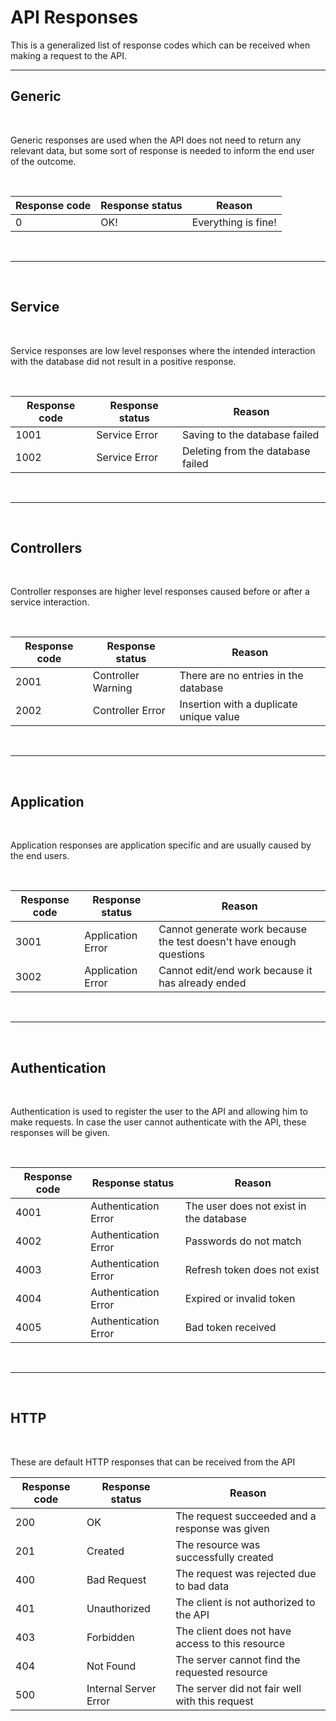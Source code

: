 # **API Responses**


This is a generalized list of response codes which can be received when making a request to the API.

---

## **Generic**
<br>

Generic responses are used when the API does not need to return any relevant data, but some sort of response is needed to inform the end user of the outcome.

<br>

| Response code | Response status | Reason |
|---|---|---|
|0|OK!|Everything is fine!|

<br>

---

<br>

## **Service**
<br>

Service responses are low level responses where the intended interaction with the database did not result in a positive response.

<br>

| Response code | Response status | Reason |
|---|---|---|
| 1001 | Service Error | Saving to the database failed |
| 1002 | Service Error | Deleting from the database failed |

<br>

---

<br>

## **Controllers**
<br>

Controller responses are higher level responses caused before or after a service interaction.

<br>

| Response code | Response status | Reason |
|---|---|---|
| 2001 | Controller Warning | There are no entries in the database |
| 2002 | Controller Error | Insertion with a duplicate unique value |

<br>

---

<br>

## **Application**
<br>

Application responses are application specific and are usually caused by the end users.

<br>

| Response code | Response status | Reason |
|---|---|---|
| 3001 | Application Error | Cannot generate work because the test doesn't have enough questions |
| 3002 | Application Error | Cannot edit/end work because it has already ended |

<br>

---

<br>

## **Authentication**
<br>

Authentication is used to register the user to the API and allowing him to make requests. In case the user cannot authenticate with the API, these responses will be given.

<br>

| Response code | Response status | Reason |
|---|---|---|
| 4001 | Authentication Error | The user does not exist in the database |
| 4002 | Authentication Error | Passwords do not match |
| 4003 | Authentication Error | Refresh token does not exist |
| 4004 | Authentication Error | Expired or invalid token |
| 4005 | Authentication Error | Bad token received |

<br>

---

<br>

## **HTTP**
<br>

These are default HTTP responses that can be received from the API

| Response code | Response status | Reason |
|---|---|---|
| 200 | OK | The request succeeded and a response was given |
| 201 | Created | The resource was successfully created |
| 400 | Bad Request | The request was rejected due to bad data |
| 401 | Unauthorized | The client is not authorized to the API |
| 403 | Forbidden | The client does not have access to this resource |
| 404 | Not Found | The server cannot find the requested resource |
| 500 | Internal Server Error | The server did not fair well with this request |